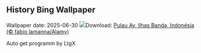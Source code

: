 ## History Bing Wallpaper
Wallpaper date: 2025-06-30
![](https://www.bing.com/th?id=OHR.BandaIsland_PT-BR1841651609_UHD.jpg&w=1000)Download: [Pulau Ay, Ilhas Banda, Indonésia (© fabio lamanna/Alamy)](https://www.bing.com/th?id=OHR.BandaIsland_PT-BR1841651609_UHD.jpg)

Auto get programm by LtgX
